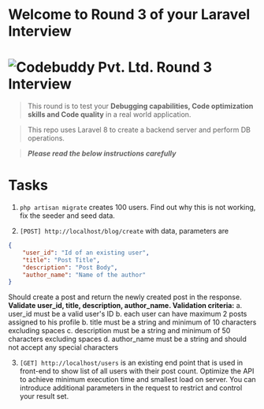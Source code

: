 # Welcome to Round 3 of your Laravel Interview
# ![Codebuddy Pvt. Ltd. Round 3 Interview](https://codebuddy.co/assets/img/logo.png)

> This round is to test your **Debugging capabilities, Code optimization skills and Code quality** in a real world application.

> This repo uses Laravel 8 to create a backend server and perform DB operations.

> **_Please read the below instructions carefully_**

# Tasks
1. `php artisan migrate` creates 100 users. Find out why this is not working, fix the seeder and seed data.


2. `[POST] http://localhost/blog/create` with data, parameters are  
``` json
{
    "user_id": "Id of an existing user",
    "title": "Post Title",
    "description": "Post Body",
    "author_name": "Name of the author"
}
``` 
Should create a post and return the newly created post in the response.
**Validate user_id, title, description, author_name. Validation criteria:**
    a. user_id must be a valid user's ID
    b. each user can have maximum 2 posts assigned to his profile
    b. title must be a string and minimum of 10 characters excluding spaces
    c. description must be a string and minimum of 50 characters excluding spaces
    d. author_name must be a string and should not accept any special characters

3. `[GET] http://localhost/users` is an existing end point that is used in front-end to show list of all users with their post count. Optimize the API to achieve minimum execution time and smallest load on server. You can introduce additional parameters in the request to restrict and control your result set.
